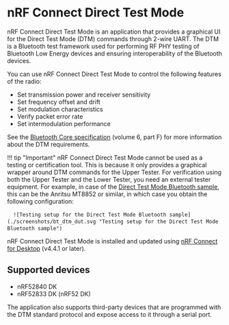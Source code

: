 # nRF Connect Direct Test Mode

nRF Connect Direct Test Mode is an application that provides a graphical UI for the Direct Test Mode (DTM) commands through 2-wire UART. The DTM is a Bluetooth test framework used for performing RF PHY testing of Bluetooth Low Energy devices and ensuring interoperability of the Bluetooth devices.

You can use nRF Connect Direct Test Mode to control the following features of the radio:

- Set transmission power and receiver sensitivity
- Set frequency offset and drift
- Set modulation characteristics
- Verify packet error rate
- Set intermodulation performance

See the [Bluetooth Core specification](https://www.bluetooth.com/specifications/specs/core-specification-5-3/) (volume 6, part F) for more information about the DTM requirements.

!!! tip "Important"
      nRF Connect Direct Test Mode cannot be used as a testing or certification tool. This is because it only provides a graphical wrapper around DTM commands for the Upper Tester. For verification using both the Upper Tester and the Lower Tester, you need an external tester equipment. For example, in case of the [Direct Test Mode Bluetooth sample](https://docs.nordicsemi.com/bundle/ncs-latest/page/nrf/samples/bluetooth/direct_test_mode/README.html), this can be the Anritsu MT8852 or similar, in which case you obtain the following configuration:

      ![Testing setup for the Direct Test Mode Bluetooth sample](./screenshots/bt_dtm_dut.svg "Testing setup for the Direct Test Mode Bluetooth sample")

nRF Connect Direct Test Mode is installed and updated using [nRF Connect for Desktop](https://docs.nordicsemi.com/bundle/nrf-connect-desktop/page/index.html) (v4.4.1 or later).

## Supported devices

- nRF52840 DK
- nRF52833 DK (nRF52 DK)

The application also supports third-party devices that are programmed with the DTM standard protocol and expose access to it through a serial port.